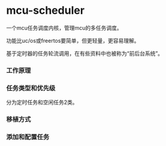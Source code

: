# mcu-scheduler

一个mcu任务调度内核，管理mcu的多任务调度。

功能比uc/os或freertos要简单，但更轻量，更容易理解。

基于定时器的任务轮流调用，在有些资料中也被称为“前后台系统”。

### 工作原理

### 任务类型和优先级
分为定时任务和空闲任务2类。

### 移植方式

### 添加和配置任务